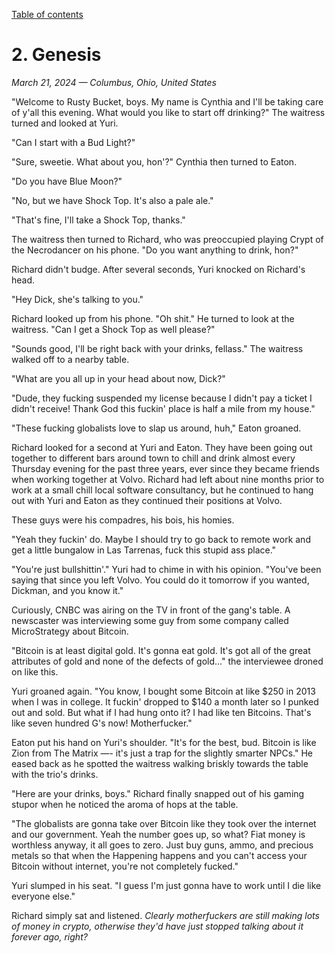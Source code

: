 [Table of contents](./README.md)

# 2. Genesis
*March 21, 2024 — Columbus, Ohio, United States*

"Welcome to Rusty Bucket, boys. My name is Cynthia and I'll be taking care of y'all this evening. What would you like to start off drinking?" The waitress turned and looked at Yuri. 

"Can I start with a Bud Light?"

"Sure, sweetie. What about you, hon'?" Cynthia then turned to Eaton. 

"Do you have Blue Moon?"

"No, but we have Shock Top. It's also a pale ale."

"That's fine, I'll take a Shock Top, thanks."

The waitress then turned to Richard, who was preoccupied playing Crypt of the Necrodancer on his phone. "Do you want anything to drink, hon?"

Richard didn't budge. After several seconds, Yuri knocked on Richard's head.

"Hey Dick, she's talking to you."

Richard looked up from his phone. "Oh shit." He turned to look at the waitress. "Can I get a Shock Top as well please?"

"Sounds good, I'll be right back with your drinks, fellass." The waitress walked off to a nearby table.

"What are you all up in your head about now, Dick?"

"Dude, they fucking suspended my license because I didn't pay a ticket I didn't receive! Thank God this fuckin' place is half a mile from my house."

"These fucking globalists love to slap us around, huh," Eaton groaned.

Richard looked for a second at Yuri and Eaton. They have been going out together to different bars around town to chill and drink almost every Thursday evening for the past three years, ever since they became friends when working together at Volvo. Richard had left about nine months prior to work at a small chill local software consultancy, but he continued to hang out with Yuri and Eaton as they continued their positions at Volvo.

These guys were his compadres, his bois, his homies.  

"Yeah they fuckin' do. Maybe I should try to go back to remote work and get a little bungalow in Las Tarrenas, fuck this stupid ass place."

"You're just bullshittin'." Yuri had to chime in with his opinion. "You've been saying that since you left Volvo. You could do it tomorrow if you wanted, Dickman, and you know it."

Curiously, CNBC was airing on the TV in front of the gang's table. A newscaster was interviewing some guy from some company called MicroStrategy about Bitcoin.

"Bitcoin is at least digital gold. It's gonna eat gold. It's got all of the great attributes of gold and none of the defects of gold..." the interviewee droned on like this.

Yuri groaned again. "You know, I bought some Bitcoin at like $250 in 2013 when I was in college. It fuckin' dropped to $140 a month later so I punked out and sold. But what if I had hung onto it? I had like ten Bitcoins. That's like seven hundred G's now! Motherfucker."

Eaton put his hand on Yuri's shoulder. "It's for the best, bud. Bitcoin is like Zion from The Matrix —- it's just a trap for the slightly smarter NPCs." He eased back as he spotted the waitress walking briskly towards the table with the trio's drinks. 

"Here are your drinks, boys." Richard finally snapped out of his gaming stupor when he noticed the aroma of hops at the table. 

"The globalists are gonna take over Bitcoin like they took over the internet and our government. Yeah the number goes up, so what? Fiat money is worthless anyway, it all goes to zero. Just buy guns, ammo, and precious metals so that when the Happening happens and you can't access your Bitcoin without internet, you're not completely fucked."

Yuri slumped in his seat. "I guess I'm just gonna have to work until I die like everyone else."

Richard simply sat and listened. *Clearly motherfuckers are still making lots of money in crypto, otherwise they'd have just stopped talking about it forever ago, right?*